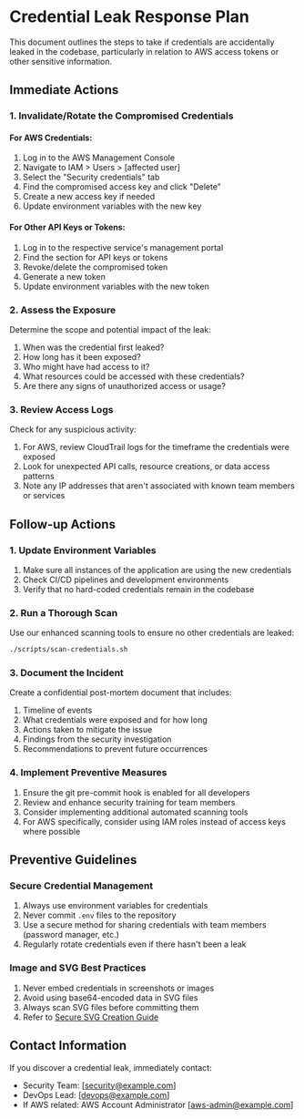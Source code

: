 # Credential Leak Response Plan

This document outlines the steps to take if credentials are accidentally leaked in the codebase, particularly in relation to AWS access tokens or other sensitive information.

## Immediate Actions

### 1. Invalidate/Rotate the Compromised Credentials

#### For AWS Credentials:

1. Log in to the AWS Management Console
2. Navigate to IAM > Users > [affected user]
3. Select the "Security credentials" tab
4. Find the compromised access key and click "Delete"
5. Create a new access key if needed
6. Update environment variables with the new key

#### For Other API Keys or Tokens:

1. Log in to the respective service's management portal
2. Find the section for API keys or tokens
3. Revoke/delete the compromised token
4. Generate a new token
5. Update environment variables with the new token

### 2. Assess the Exposure

Determine the scope and potential impact of the leak:

1. When was the credential first leaked?
2. How long has it been exposed?
3. Who might have had access to it?
4. What resources could be accessed with these credentials?
5. Are there any signs of unauthorized access or usage?

### 3. Review Access Logs

Check for any suspicious activity:

1. For AWS, review CloudTrail logs for the timeframe the credentials were exposed
2. Look for unexpected API calls, resource creations, or data access patterns
3. Note any IP addresses that aren't associated with known team members or services

## Follow-up Actions

### 1. Update Environment Variables

1. Make sure all instances of the application are using the new credentials
2. Check CI/CD pipelines and development environments
3. Verify that no hard-coded credentials remain in the codebase

### 2. Run a Thorough Scan

Use our enhanced scanning tools to ensure no other credentials are leaked:

```bash
./scripts/scan-credentials.sh
```

### 3. Document the Incident

Create a confidential post-mortem document that includes:

1. Timeline of events
2. What credentials were exposed and for how long
3. Actions taken to mitigate the issue
4. Findings from the security investigation
5. Recommendations to prevent future occurrences

### 4. Implement Preventive Measures

1. Ensure the git pre-commit hook is enabled for all developers
2. Review and enhance security training for team members
3. Consider implementing additional automated scanning tools
4. For AWS specifically, consider using IAM roles instead of access keys where possible

## Preventive Guidelines

### Secure Credential Management

1. Always use environment variables for credentials
2. Never commit `.env` files to the repository
3. Use a secure method for sharing credentials with team members (password manager, etc.)
4. Regularly rotate credentials even if there hasn't been a leak

### Image and SVG Best Practices

1. Never embed credentials in screenshots or images
2. Avoid using base64-encoded data in SVG files
3. Always scan SVG files before committing them
4. Refer to [Secure SVG Creation Guide](./SECURE_SVG_GUIDE.md)

## Contact Information

If you discover a credential leak, immediately contact:

- Security Team: [security@example.com]
- DevOps Lead: [devops@example.com]
- If AWS related: AWS Account Administrator [aws-admin@example.com]